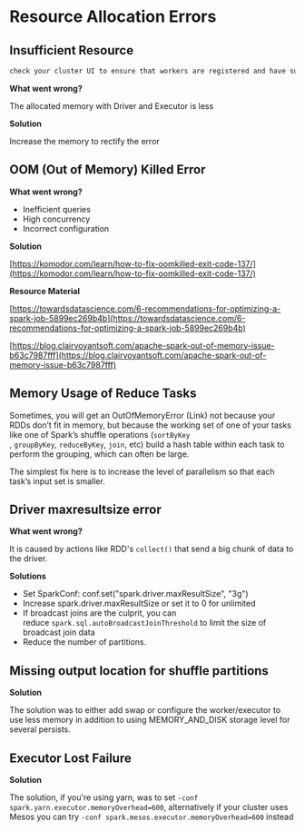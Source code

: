 # Resource Allocation Errors


##  Insufficient Resource

```bash
check your cluster UI to ensure that workers are registered and have sufficient resources
```

**What went wrong?**

The allocated memory with Driver and Executor is less

**Solution**

Increase the memory to rectify the error

##  OOM (Out of Memory) Killed Error

**What went wrong?**

- Inefficient queries
- High concurrency
- Incorrect configuration

**Solution**

[https://komodor.com/learn/how-to-fix-oomkilled-exit-code-137/](https://komodor.com/learn/how-to-fix-oomkilled-exit-code-137/)

**Resource Material**

[https://towardsdatascience.com/6-recommendations-for-optimizing-a-spark-job-5899ec269b4b](https://towardsdatascience.com/6-recommendations-for-optimizing-a-spark-job-5899ec269b4b)

[https://blog.clairvoyantsoft.com/apache-spark-out-of-memory-issue-b63c7987fff](https://blog.clairvoyantsoft.com/apache-spark-out-of-memory-issue-b63c7987fff)

## Memory Usage of Reduce Tasks

Sometimes, you will get an OutOfMemoryError (Link) not because your RDDs don’t fit in memory, but because the working set of one of your tasks like one of Spark’s shuffle operations (`sortByKey`
, `groupByKey`, `reduceByKey`, `join`, etc) build a hash table within each task to perform the grouping, which can often be large. 

The simplest fix here is to increase the level of parallelism so that each task’s input set is smaller.

##  Driver maxresultsize error

**What went wrong?**

It is caused by actions like RDD's `collect()` that send a big chunk of data to the driver.

**Solutions**

- Set SparkConf: conf.set("spark.driver.maxResultSize", "3g")
- Increase spark.driver.maxResultSize or set it to 0 for unlimited
- If broadcast joins are the culprit, you can reduce `spark.sql.autoBroadcastJoinThreshold` to limit the size of broadcast join data
- Reduce the number of partitions.

##  Missing output location for shuffle partitions

**Solution**

The solution was to either add swap or configure the worker/executor to use less memory in addition to using MEMORY_AND_DISK storage level for several persists.

##  **Executor Lost Failure**

**Solution**

The solution, if you're using yarn, was to set `-conf spark.yarn.executor.memoryOverhead=600`, alternatively if your cluster uses Mesos you can try `-conf spark.mesos.executor.memoryOverhead=600` instead